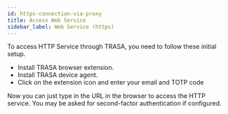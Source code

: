 ```yaml
---
id: https-connection-via-proxy
title: Access Web Service
sidebar_label: Web Service (https)
---
```


To access HTTP Service through TRASA, you need to follow these initial setup. 

* Install TRASA browser extension.
* Install TRASA device agent.
* Click on the extension icon and enter your email and TOTP code


Now you can just type in the URL in the browser to access the HTTP service.
You may be asked for second-factor authentication if configured.
